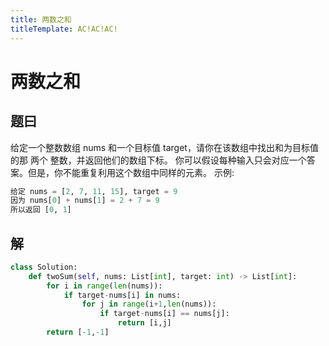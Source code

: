 ```yaml
---
title: 两数之和
titleTemplate: AC!AC!AC!
---
```

# 两数之和

## 题曰

给定一个整数数组 nums 和一个目标值 target，请你在该数组中找出和为目标值的那 两个 整数，并返回他们的数组下标。
你可以假设每种输入只会对应一个答案。但是，你不能重复利用这个数组中同样的元素。
示例:

```python
给定 nums = [2, 7, 11, 15], target = 9
因为 nums[0] + nums[1] = 2 + 7 = 9
所以返回 [0, 1]
```

## 解

```python
class Solution:
    def twoSum(self, nums: List[int], target: int) -> List[int]:
        for i in range(len(nums)):
            if target-nums[i] in nums:
                for j in range(i+1,len(nums)):
                    if target-nums[i] == nums[j]:
                        return [i,j]
        return [-1,-1]
```
